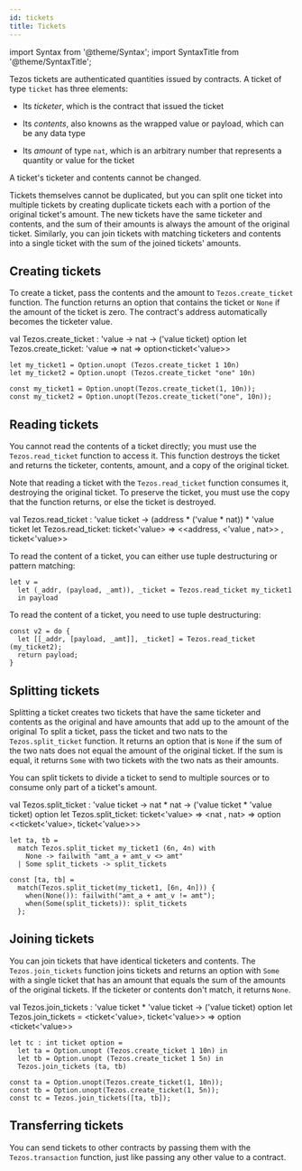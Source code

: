 ```yaml
---
id: tickets
title: Tickets
---
```


import Syntax from '@theme/Syntax';
import SyntaxTitle from '@theme/SyntaxTitle';

Tezos tickets are authenticated quantities issued by contracts.
A ticket of type `ticket` has three elements:

- Its _ticketer_, which is the contract that issued the ticket

- Its _contents_, also knowns as the wrapped value or payload, which can be any data type

- Its _amount_ of type `nat`, which is an arbitrary number that represents a quantity or value for the ticket

A ticket's ticketer and contents cannot be changed.

Tickets themselves cannot be duplicated, but you can split one ticket into multiple tickets by creating duplicate tickets each with a portion of the original ticket's amount.
The new tickets have the same ticketer and contents, and the sum of their amounts is always the amount of the original ticket.
Similarly, you can join tickets with matching ticketers and contents into a single ticket with the sum of the joined tickets' amounts.

## Creating tickets

To create a ticket, pass the contents and the amount to `Tezos.create_ticket` function.
The function returns an option that contains the ticket or `None` if the amount of the ticket is zero.
The contract's address automatically becomes the ticketer value.

<SyntaxTitle syntax="cameligo">
val Tezos.create_ticket : 'value -> nat -> ('value ticket) option
</SyntaxTitle>

<SyntaxTitle syntax="jsligo">
let Tezos.create_ticket: 'value => nat => option&lt;ticket&lt;'value&gt;&gt;
</SyntaxTitle>

<Syntax syntax="cameligo">

```cameligo group=manip_ticket
let my_ticket1 = Option.unopt (Tezos.create_ticket 1 10n)
let my_ticket2 = Option.unopt (Tezos.create_ticket "one" 10n)
```

</Syntax>

<Syntax syntax="jsligo">

```jsligo group=manip_ticket
const my_ticket1 = Option.unopt(Tezos.create_ticket(1, 10n));
const my_ticket2 = Option.unopt(Tezos.create_ticket("one", 10n));
```

</Syntax>

## Reading tickets

You cannot read the contents of a ticket directly; you must use the `Tezos.read_ticket` function to access it.
This function destroys the ticket and returns the ticketer, contents, amount, and a copy of the original ticket.

Note that reading a ticket with the `Tezos.read_ticket` function consumes it, destroying the original ticket.
To preserve the ticket, you must use the copy that the function returns, or else the ticket is destroyed.

<SyntaxTitle syntax="cameligo">
val Tezos.read_ticket : 'value ticket -> (address * ('value * nat)) * 'value ticket
</SyntaxTitle>

<SyntaxTitle syntax="jsligo">
let Tezos.read_ticket: ticket&lt;'value&gt; => &lt;&lt;address, &lt;'value , nat&gt;&gt; , ticket&lt;'value&gt;&gt;
</SyntaxTitle>

<Syntax syntax="cameligo">

To read the content of a ticket, you can either use tuple
destructuring or pattern matching:

```cameligo group=manip_ticket
let v =
  let (_addr, (payload, _amt)), _ticket = Tezos.read_ticket my_ticket1
  in payload
```

</Syntax>

<Syntax syntax="jsligo">

To read the content of a ticket, you need to use tuple destructuring:

```jsligo group=manip_ticket
const v2 = do {
  let [[_addr, [payload, _amt]], _ticket] = Tezos.read_ticket (my_ticket2);
  return payload;
}
```

</Syntax>

## Splitting tickets

Splitting a ticket creates two tickets that have the same ticketer and contents as the original and have amounts that add up to the amount of the original
To split a ticket, pass the ticket and two nats to the `Tezos.split_ticket` function.
It returns an option that is `None` if the sum of the two nats does not equal the amount of the original ticket.
If the sum is equal, it returns `Some` with two tickets with the two nats as their amounts.

You can split tickets to divide a ticket to send to multiple sources or to consume only part of a ticket's amount.

<SyntaxTitle syntax="cameligo">
val Tezos.split_ticket : 'value ticket -> nat * nat -> ('value ticket * 'value ticket) option
</SyntaxTitle>

<SyntaxTitle syntax="jsligo">
let Tezos.split_ticket: ticket&lt;'value&gt; => &lt;nat , nat&gt; => option &lt;&lt;ticket&lt;'value&gt;, ticket&lt;'value&gt;&gt;&gt;
</SyntaxTitle>

<Syntax syntax="cameligo">

```cameligo group=manip_ticket
let ta, tb =
  match Tezos.split_ticket my_ticket1 (6n, 4n) with
    None -> failwith "amt_a + amt_v <> amt"
  | Some split_tickets -> split_tickets
```

</Syntax>

<Syntax syntax="jsligo">

```jsligo group=manip_ticket
const [ta, tb] =
  match(Tezos.split_ticket(my_ticket1, [6n, 4n])) {
    when(None()): failwith("amt_a + amt_v != amt");
    when(Some(split_tickets)): split_tickets
  };
```

</Syntax>

## Joining tickets

You can join tickets that have identical ticketers and contents.
The `Tezos.join_tickets` function joins tickets and returns an option with `Some` with a single ticket that has an amount that equals the sum of the amounts of the original tickets.
If the ticketer or contents don't match, it returns `None`.

<SyntaxTitle syntax="cameligo">
val Tezos.join_tickets : 'value ticket * 'value ticket -> ('value ticket) option
</SyntaxTitle>

<SyntaxTitle syntax="jsligo">
let Tezos.join_tickets = &lt;ticket&lt;'value&gt;, ticket&lt;'value&gt;&gt; => option &lt;ticket&lt;'value&gt;&gt;
</SyntaxTitle>

<Syntax syntax="cameligo">

```cameligo group=manip_ticket
let tc : int ticket option =
  let ta = Option.unopt (Tezos.create_ticket 1 10n) in
  let tb = Option.unopt (Tezos.create_ticket 1 5n) in
  Tezos.join_tickets (ta, tb)
```

</Syntax>

<Syntax syntax="jsligo">

```jsligo group=manip_ticket2
const ta = Option.unopt(Tezos.create_ticket(1, 10n));
const tb = Option.unopt(Tezos.create_ticket(1, 5n));
const tc = Tezos.join_tickets([ta, tb]);
```

</Syntax>

## Transferring tickets

You can send tickets to other contracts by passing them with the `Tezos.transaction` function, just like passing any other value to a contract.

<!-- updated use of entry -->